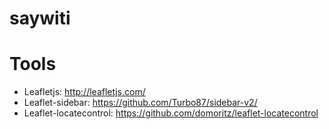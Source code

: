# saywiti


# Tools

* Leafletjs: http://leafletjs.com/
* Leaflet-sidebar: https://github.com/Turbo87/sidebar-v2/
* Leaflet-locatecontrol: https://github.com/domoritz/leaflet-locatecontrol
